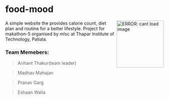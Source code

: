 # food-mood


  <img src="https://media.giphy.com/media/1wn4W0NiirVR1fUbbP/giphy.gif" align="right" width="150"
  height="auto" alt="ERROR: cant load image" />
  <p align="top">
A simple website the provides calorie count, diet plan and routine for a better lifestyle.
Project for makathon-5 organised by mlsc at Thapar Institute of Technology, Patiala.

### Team Memebers:

> Arihant Thakur(team leader)
  
> Madhav Mahajan
  
> Pranav Garg
  
> Eshaan Walia




